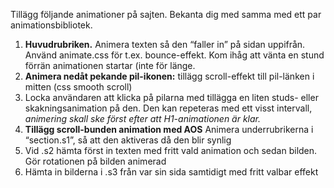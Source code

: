 Tillägg följande animationer på sajten. Bekanta dig med samma med ett par animationsbibliotek.

1. **Huvudrubriken.** 
Animera texten så den “faller in” på sidan uppifrån. Använd animate.css för t.ex. bounce-effekt. Kom ihåg att vänta en stund förrän animationen startar (inte för länge.
2. **Animera nedåt pekande pil-ikonen:**
tillägg scroll-effekt till pil-länken i mitten (css smooth scroll)
3. Locka användaren att klicka på pilarna med tillägga en liten studs- eller skakningsanimation på den. Den kan repeteras med ett visst intervall, *animering skall ske först efter att H1-animationen är klar.*
4. **Tillägg scroll-bunden animation med AOS**
Animera underrubrikerna i “section.s1”,  så att den aktiveras då den blir synlig 
5. Vid .s2 hämta först in texten med fritt vald animation och sedan bilden. Gör rotationen på bilden animerad
6. Hämta in bilderna i .s3 från var sin sida samtidigt med fritt valbar effekt
